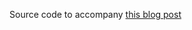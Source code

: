 Source code to accompany [this blog post](https://digitalronin.github.io/2016/01/16/redux-demo-app/)
